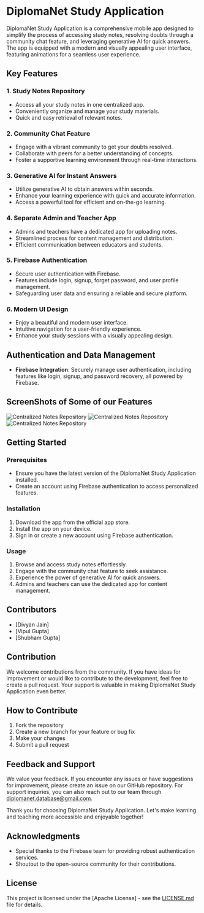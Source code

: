 # DiplomaNet Study Application

DiplomaNet Study Application is a comprehensive mobile app designed to simplify the process of accessing study notes, resolving doubts through a community chat feature, and leveraging generative AI for quick answers. The app is equipped with a modern and visually appealing user interface, featuring animations for a seamless user experience.

## Key Features

### 1. Study Notes Repository
- Access all your study notes in one centralized app.
- Conveniently organize and manage your study materials.
- Quick and easy retrieval of relevant notes.

### 2. Community Chat Feature
- Engage with a vibrant community to get your doubts resolved.
- Collaborate with peers for a better understanding of concepts.
- Foster a supportive learning environment through real-time interactions.

### 3. Generative AI for Instant Answers
- Utilize generative AI to obtain answers within seconds.
- Enhance your learning experience with quick and accurate information.
- Access a powerful tool for efficient and on-the-go learning.

### 4. Separate Admin and Teacher App
- Admins and teachers have a dedicated app for uploading notes.
- Streamlined process for content management and distribution.
- Efficient communication between educators and students.

### 5. Firebase Authentication
- Secure user authentication with Firebase.
- Features include login, signup, forget password, and user profile management.
- Safeguarding user data and ensuring a reliable and secure platform.

### 6. Modern UI Design
- Enjoy a beautiful and modern user interface.
- Intuitive navigation for a user-friendly experience.
- Enhance your study sessions with a visually appealing design.

## Authentication and Data Management
- **Firebase Integration**: Securely manage user authentication, including features like login, signup, and password recovery, all powered by Firebase.

## ScreenShots of Some of our Features
![Centralized Notes Repository](https://example.com/images/notes_screenshot.png)
![Centralized Notes Repository](https://example.com/images/notes_screenshot.png)
![Centralized Notes Repository](https://example.com/images/notes_screenshot.png)

## Getting Started

### Prerequisites
- Ensure you have the latest version of the DiplomaNet Study Application installed.
- Create an account using Firebase authentication to access personalized features.

### Installation
1. Download the app from the official app store.
2. Install the app on your device.
3. Sign in or create a new account using Firebase authentication.

### Usage
1. Browse and access study notes effortlessly.
2. Engage with the community chat feature to seek assistance.
3. Experience the power of generative AI for quick answers.
4. Admins and teachers can use the dedicated app for content management.

## Contributors
- [Divyan Jain]
- [Vipul Gupta]
- [Shubham Gupta]

## Contribution

We welcome contributions from the community. If you have ideas for improvement or would like to contribute to the development, feel free to create a pull request. Your support is valuable in making DiplomaNet Study Application even better.

## How to Contribute

1. Fork the repository
2. Create a new branch for your feature or bug fix
3. Make your changes
4. Submit a pull request

## Feedback and Support

We value your feedback. If you encounter any issues or have suggestions for improvement, please create an issue on our GitHub repository. For support inquiries, you can also reach out to our team through [diplomanet.database@gmail.com](mailto:diplomanet.database@gmail.com).

Thank you for choosing DiplomaNet Study Application. Let's make learning and teaching more accessible and enjoyable together!
  
## Acknowledgments
- Special thanks to the Firebase team for providing robust authentication services.
- Shoutout to the open-source community for their contributions.

## License
This project is licensed under the [Apache License] - see the [LICENSE.md](LICENSE.md) file for details.

